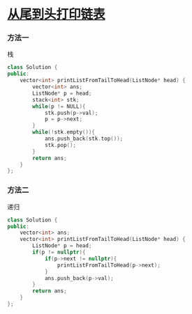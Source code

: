 # [从尾到头打印链表](https://www.nowcoder.com/practice/d0267f7f55b3412ba93bd35cfa8e8035?tpId=13&tqId=11156&tPage=1&rp=1&ru=%2Fta%2Fcoding-interviews&qru=%2Fta%2Fcoding-interviews%2Fquestion-ranking)

### 方法一

栈

```C++
class Solution {
public:
    vector<int> printListFromTailToHead(ListNode* head) {
        vector<int> ans;
        ListNode* p = head;
        stack<int> stk;
        while(p != NULL){
            stk.push(p->val);
            p = p->next;
        }
        while(!stk.empty()){
            ans.push_back(stk.top());
            stk.pop();
        }
        return ans;
    }
};
```



### 方法二

递归

```C++
class Solution {
public:
    vector<int> ans;
    vector<int> printListFromTailToHead(ListNode* head) {
        ListNode* p = head;
        if(p != nullptr){
            if(p->next != nullptr){
                printListFromTailToHead(p->next);
            }
            ans.push_back(p->val);
        }
        return ans;
    }
};
```


